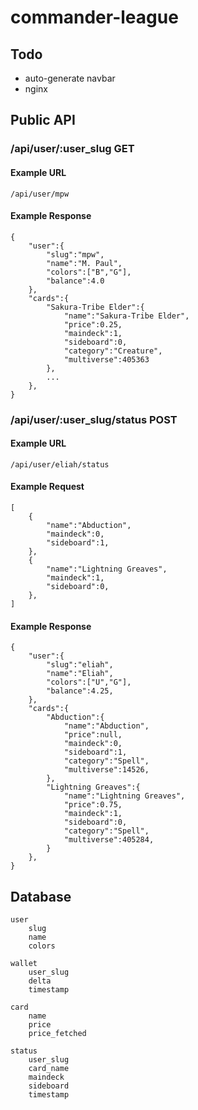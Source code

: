 # commander-league

## Todo

 - auto-generate navbar
 - nginx

## Public API

### /api/user/:user_slug GET

#### Example URL

`/api/user/mpw`

#### Example Response

```
{
    "user":{
        "slug":"mpw",
        "name":"M. Paul",
        "colors":["B","G"],
        "balance":4.0
    },
    "cards":{
        "Sakura-Tribe Elder":{
            "name":"Sakura-Tribe Elder",
            "price":0.25,
            "maindeck":1,
            "sideboard":0,
            "category":"Creature",
            "multiverse":405363
        },
        ...
    },
}
```

### /api/user/:user_slug/status POST

#### Example URL

`/api/user/eliah/status`

#### Example Request

```
[
    {
        "name":"Abduction",
        "maindeck":0,
        "sideboard":1,
    },
    {
        "name":"Lightning Greaves",
        "maindeck":1,
        "sideboard":0,
    },
]   
```

#### Example Response
```
{
    "user":{
        "slug":"eliah",
        "name":"Eliah",
        "colors":["U","G"],
        "balance":4.25,
    },
    "cards":{
        "Abduction":{
            "name":"Abduction",
            "price":null,
            "maindeck":0,
            "sideboard":1,
            "category":"Spell",
            "multiverse":14526,
        },
        "Lightning Greaves":{
            "name":"Lightning Greaves",
            "price":0.75,
            "maindeck":1,
            "sideboard":0,
            "category":"Spell",
            "multiverse":405284,
        }
    },
}
```

## Database

```
user
    slug
    name
    colors 

wallet
    user_slug
    delta
    timestamp

card
    name
    price
    price_fetched

status
    user_slug
    card_name
    maindeck
    sideboard
    timestamp
```
